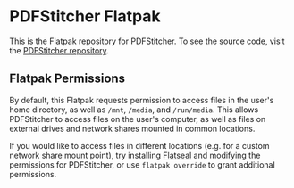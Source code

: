 # PDFStitcher Flatpak
This is the Flatpak repository for PDFStitcher. To see the source code, visit the [PDFStitcher repository](https://github.com/cfcurtis/pdfstitcher).

## Flatpak Permissions
By default, this Flatpak requests permission to access files in the user's home directory, as well as `/mnt`, `/media`, and `/run/media`. This allows PDFStitcher to access files on the user's computer, as well as files on external drives and network shares mounted in common locations.

If you would like to access files in different locations (e.g. for a custom network share mount point), try installing [Flatseal](https://flathub.org/apps/details/com.github.tchx84.Flatseal) and modifying the permissions for PDFStitcher, or use `flatpak override` to grant additional permissions.